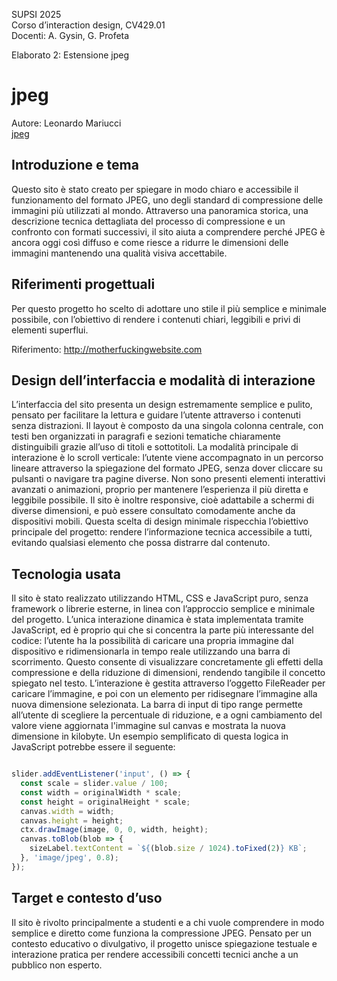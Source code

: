 SUPSI 2025  
Corso d’interaction design, CV429.01  
Docenti: A. Gysin, G. Profeta  

Elaborato 2: Estensione jpeg 

# jpeg
Autore: Leonardo Mariucci  
[jpeg]([https://ixd-supsi.github.io/2023/esempi/mp_hands/es6/1_landmarks](https://leomariu.github.io/jpeg/))


## Introduzione e tema
Questo sito è stato creato per spiegare in modo chiaro e accessibile il funzionamento del formato JPEG, uno degli standard di compressione delle immagini più utilizzati al mondo. Attraverso una panoramica storica, una descrizione tecnica dettagliata del processo di compressione e un confronto con formati successivi, il sito aiuta a comprendere perché JPEG è ancora oggi così diffuso e come riesce a ridurre le dimensioni delle immagini mantenendo una qualità visiva accettabile.


## Riferimenti progettuali
Per questo progetto ho scelto di adottare uno stile il più semplice e minimale possibile, con l’obiettivo di rendere i contenuti chiari, leggibili e privi di elementi superflui.

Riferimento:
http://motherfuckingwebsite.com



## Design dell’interfaccia e modalità di interazione

L’interfaccia del sito presenta un design estremamente semplice e pulito, pensato per facilitare la lettura e guidare l’utente attraverso i contenuti senza distrazioni. Il layout è composto da una singola colonna centrale, con testi ben organizzati in paragrafi e sezioni tematiche chiaramente distinguibili grazie all’uso di titoli e sottotitoli. La modalità principale di interazione è lo scroll verticale: l’utente viene accompagnato in un percorso lineare attraverso la spiegazione del formato JPEG, senza dover cliccare su pulsanti o navigare tra pagine diverse. Non sono presenti elementi interattivi avanzati o animazioni, proprio per mantenere l’esperienza il più diretta e leggibile possibile. Il sito è inoltre responsive, cioè adattabile a schermi di diverse dimensioni, e può essere consultato comodamente anche da dispositivi mobili. Questa scelta di design minimale rispecchia l’obiettivo principale del progetto: rendere l’informazione tecnica accessibile a tutti, evitando qualsiasi elemento che possa distrarre dal contenuto.

## Tecnologia usata
Il sito è stato realizzato utilizzando HTML, CSS e JavaScript puro, senza framework o librerie esterne, in linea con l’approccio semplice e minimale del progetto. L’unica interazione dinamica è stata implementata tramite JavaScript, ed è proprio qui che si concentra la parte più interessante del codice: l’utente ha la possibilità di caricare una propria immagine dal dispositivo e ridimensionarla in tempo reale utilizzando una barra di scorrimento. Questo consente di visualizzare concretamente gli effetti della compressione e della riduzione di dimensioni, rendendo tangibile il concetto spiegato nel testo. L’interazione è gestita attraverso l’oggetto FileReader per caricare l’immagine, e poi con un elemento <canvas> per ridisegnare l’immagine alla nuova dimensione selezionata. La barra di input di tipo range permette all’utente di scegliere la percentuale di riduzione, e a ogni cambiamento del valore viene aggiornata l'immagine sul canvas e mostrata la nuova dimensione in kilobyte. Un esempio semplificato di questa logica in JavaScript potrebbe essere il seguente:

```JavaScript

slider.addEventListener('input', () => {
  const scale = slider.value / 100;
  const width = originalWidth * scale;
  const height = originalHeight * scale;
  canvas.width = width;
  canvas.height = height;
  ctx.drawImage(image, 0, 0, width, height);
  canvas.toBlob(blob => {
    sizeLabel.textContent = `${(blob.size / 1024).toFixed(2)} KB`;
  }, 'image/jpeg', 0.8);
});
```


## Target e contesto d’uso
Il sito è rivolto principalmente a studenti e a chi vuole comprendere in modo semplice e diretto come funziona la compressione JPEG. Pensato per un contesto educativo o divulgativo, il progetto unisce spiegazione testuale e interazione pratica per rendere accessibili concetti tecnici anche a un pubblico non esperto.

